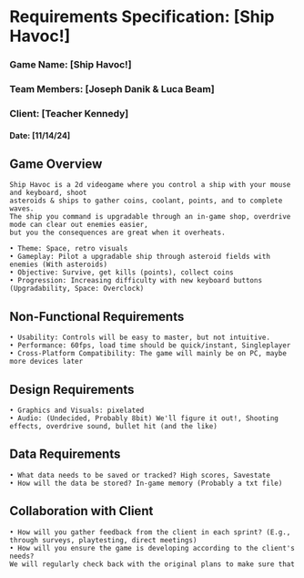 # Requirements Specification: [Ship Havoc!]

### Game Name: [Ship Havoc!]
### Team Members: [Joseph Danik & Luca Beam]
### Client: [Teacher Kennedy]
#### Date: [11/14/24]

## Game Overview
```	
Ship Havoc is a 2d videogame where you control a ship with your mouse and keyboard, shoot
asteroids & ships to gather coins, coolant, points, and to complete waves.
The ship you command is upgradable through an in-game shop, overdrive mode can clear out enemies easier,
but you the consequences are great when it overheats.
```
``` Genre: Arcade-style, action, rogue like
• Theme: Space, retro visuals
• Gameplay: Pilot a upgradable ship through asteroid fields with enemies (With asteroids)
• Objective: Survive, get kills (points), collect coins
• Progression: Increasing difficulty with new keyboard buttons (Upgradability, Space: Overclock)
```
## Non-Functional Requirements
```
• Usability: Controls will be easy to master, but not intuitive.
• Performance: 60fps, load time should be quick/instant, Singleplayer
• Cross-Platform Compatibility: The game will mainly be on PC, maybe more devices later
```
## Design Requirements
```
• Graphics and Visuals: pixelated
• Audio: (Undecided, Probably 8bit) We'll figure it out!, Shooting effects, overdrive sound, bullet hit (and the like)
```
## Data Requirements
```
• What data needs to be saved or tracked? High scores, Savestate
• How will the data be stored? In-game memory (Probably a txt file)
```

## Collaboration with Client
```
• How will you gather feedback from the client in each sprint? (E.g., through surveys, playtesting, direct meetings)
• How will you ensure the game is developing according to the client's needs?
We will regularly check back with the original plans to make sure that 
```